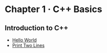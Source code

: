 # Chapter 1 · C++ Basics

## Introduction to C++

- [Hello World](../Chapter%201%3A%20C%2B%2B%20Basics/1.%20Introduction%20to%20C%2B%2B/01.Hello%20World.cpp)
- [Print Two Lines](../Chapter%201%3A%20C%2B%2B%20Basics/1.%20Introduction%20to%20C%2B%2B/02.Print%20Two%20Lines.cpp)
